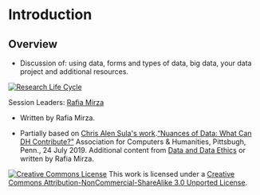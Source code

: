 # Introduction

## Overview
* Discussion of: using data, forms and types of data, big data, your data project and additional resources.

[![Research Life Cycle](https://raw.github.com/SouthernMethodistUniversity/datalifecycle/blob/main/images/researchlifecycle.png)](https://library.ucf.edu/about/departments/scholarly-communication/overview-research-lifecycle/)



Session Leaders:  [Rafia Mirza](http://guides.smu.edu/prf.php?account_id=142826/) 
* Written by Rafia Mirza.

* Partially based on [Chris Alen Sula's work](http://chrisalensula.org/).[“Nuances of Data: What Can DH Contribute?”](https://docs.google.com/presentation/d/1JlKse8nv3KMTVi8QbwZPI1A6YUkXra1-ypltJRb9hZs/edit#slide=id.p) Association for Computers & Humanities, Pittsbugh, Penn., 24 July 2019. Additional content from [Data and Data Ethics](https://github.com/DHRI-Curriculum/data-literacies) or written by Rafia Mirza.
 
[![Creative Commons License](https://licensebuttons.net/l/by-nc-sa/3.0/88x31.png)](https://creativecommons.org/licenses/by-nc-sa/3.0/)
This work is licensed under a <a rel="license" href="http://creativecommons.org/licenses/by-nc-sa/3.0/">Creative Commons Attribution-NonCommercial-ShareAlike 3.0 Unported License</a>.


